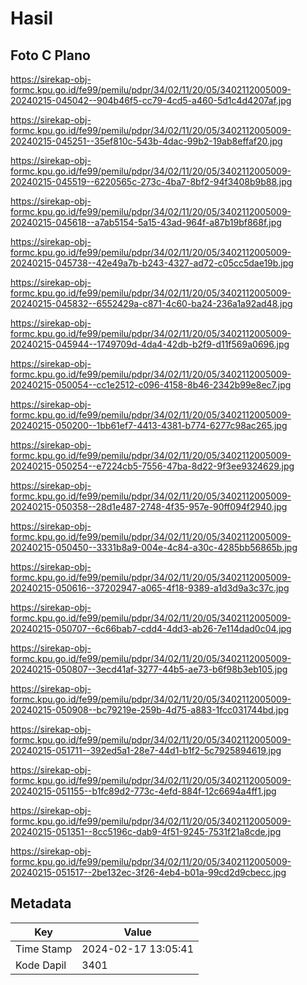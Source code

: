 # Hasil

## Foto C Plano

https://sirekap-obj-formc.kpu.go.id/fe99/pemilu/pdpr/34/02/11/20/05/3402112005009-20240215-045042--904b46f5-cc79-4cd5-a460-5d1c4d4207af.jpg

https://sirekap-obj-formc.kpu.go.id/fe99/pemilu/pdpr/34/02/11/20/05/3402112005009-20240215-045251--35ef810c-543b-4dac-99b2-19ab8effaf20.jpg

https://sirekap-obj-formc.kpu.go.id/fe99/pemilu/pdpr/34/02/11/20/05/3402112005009-20240215-045519--6220565c-273c-4ba7-8bf2-94f3408b9b88.jpg

https://sirekap-obj-formc.kpu.go.id/fe99/pemilu/pdpr/34/02/11/20/05/3402112005009-20240215-045618--a7ab5154-5a15-43ad-964f-a87b19bf868f.jpg

https://sirekap-obj-formc.kpu.go.id/fe99/pemilu/pdpr/34/02/11/20/05/3402112005009-20240215-045738--42e49a7b-b243-4327-ad72-c05cc5dae19b.jpg

https://sirekap-obj-formc.kpu.go.id/fe99/pemilu/pdpr/34/02/11/20/05/3402112005009-20240215-045832--6552429a-c871-4c60-ba24-236a1a92ad48.jpg

https://sirekap-obj-formc.kpu.go.id/fe99/pemilu/pdpr/34/02/11/20/05/3402112005009-20240215-045944--1749709d-4da4-42db-b2f9-d11f569a0696.jpg

https://sirekap-obj-formc.kpu.go.id/fe99/pemilu/pdpr/34/02/11/20/05/3402112005009-20240215-050054--cc1e2512-c096-4158-8b46-2342b99e8ec7.jpg

https://sirekap-obj-formc.kpu.go.id/fe99/pemilu/pdpr/34/02/11/20/05/3402112005009-20240215-050200--1bb61ef7-4413-4381-b774-6277c98ac265.jpg

https://sirekap-obj-formc.kpu.go.id/fe99/pemilu/pdpr/34/02/11/20/05/3402112005009-20240215-050254--e7224cb5-7556-47ba-8d22-9f3ee9324629.jpg

https://sirekap-obj-formc.kpu.go.id/fe99/pemilu/pdpr/34/02/11/20/05/3402112005009-20240215-050358--28d1e487-2748-4f35-957e-90ff094f2940.jpg

https://sirekap-obj-formc.kpu.go.id/fe99/pemilu/pdpr/34/02/11/20/05/3402112005009-20240215-050450--3331b8a9-004e-4c84-a30c-4285bb56865b.jpg

https://sirekap-obj-formc.kpu.go.id/fe99/pemilu/pdpr/34/02/11/20/05/3402112005009-20240215-050616--37202947-a065-4f18-9389-a1d3d9a3c37c.jpg

https://sirekap-obj-formc.kpu.go.id/fe99/pemilu/pdpr/34/02/11/20/05/3402112005009-20240215-050707--6c66bab7-cdd4-4dd3-ab26-7e114dad0c04.jpg

https://sirekap-obj-formc.kpu.go.id/fe99/pemilu/pdpr/34/02/11/20/05/3402112005009-20240215-050807--3ecd41af-3277-44b5-ae73-b6f98b3eb105.jpg

https://sirekap-obj-formc.kpu.go.id/fe99/pemilu/pdpr/34/02/11/20/05/3402112005009-20240215-050908--bc79219e-259b-4d75-a883-1fcc031744bd.jpg

https://sirekap-obj-formc.kpu.go.id/fe99/pemilu/pdpr/34/02/11/20/05/3402112005009-20240215-051711--392ed5a1-28e7-44d1-b1f2-5c7925894619.jpg

https://sirekap-obj-formc.kpu.go.id/fe99/pemilu/pdpr/34/02/11/20/05/3402112005009-20240215-051155--b1fc89d2-773c-4efd-884f-12c6694a4ff1.jpg

https://sirekap-obj-formc.kpu.go.id/fe99/pemilu/pdpr/34/02/11/20/05/3402112005009-20240215-051351--8cc5196c-dab9-4f51-9245-7531f21a8cde.jpg

https://sirekap-obj-formc.kpu.go.id/fe99/pemilu/pdpr/34/02/11/20/05/3402112005009-20240215-051517--2be132ec-3f26-4eb4-b01a-99cd2d9cbecc.jpg


## Metadata

| Key        | Value               |
| ---------- | ------------------- |
| Time Stamp | 2024-02-17 13:05:41 |
| Kode Dapil | 3401                |



